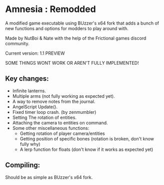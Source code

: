 # Amnesia : Remodded
A modified game executable using BUzzer's x64 fork that adds a bunch of new functions and options for modders to play around with.

Made by NutBoi & Nate with the help of the Frictional games discord community.

Current version: 1.1 PREVIEW

SOME THINGS WONT WORK OR AREN'T FULLY IMPLEMENTED!

## Key changes:
- Infinite lanterns.
- Multiple arms (not fully working as expected yet).
- A way to remove notes from the journal.
- AngelScript Update().
- Fixed timer loop crash. (by zenmumbler)
- Setting The rotation of entities.
- Attaching the camera to entities on command.
- Some other miscellaneous functions:
	- Getting rotation of player camera/entities
	- Getting position of specific bones (rotation is broken, don't know fully why)
	- A lerp function for floats (don't know if it works as expected yet)

## Compiling:
Should be as simple as BUzzer's x64 fork.
